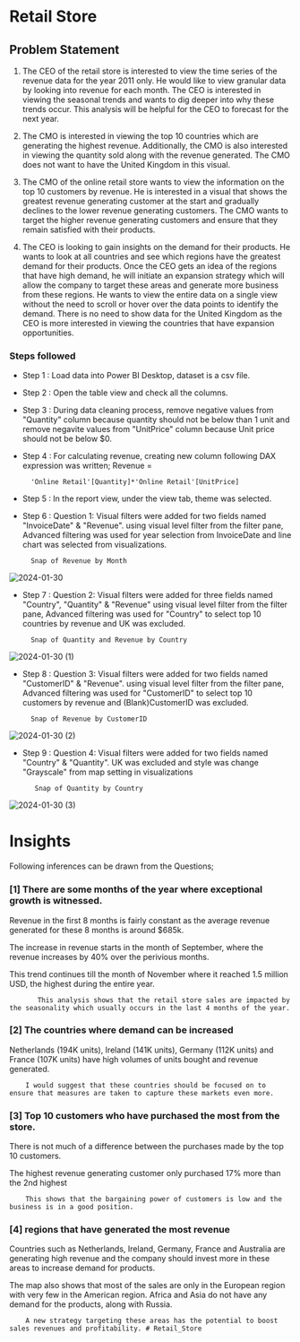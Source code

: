 
# Retail Store


## Problem Statement

1. The CEO of the retail store is interested to view the time series of the revenue data for the year 2011 only. He would like to view granular data by looking into revenue for each month. The CEO is interested in viewing the seasonal trends and wants to dig deeper into why these trends occur. This analysis will be helpful for the CEO to forecast for the next year.

2. The CMO is interested in viewing the top 10 countries which are generating the highest revenue. Additionally, the CMO is also interested in viewing the quantity sold along with the revenue generated. The CMO does not want to have the United Kingdom in this visual.

3. The CMO of the online retail store wants to view the information on the top 10 customers by revenue. He is interested in a visual that shows the greatest revenue generating customer at the start and gradually declines to the lower revenue generating customers. The CMO wants to target the higher revenue generating customers and ensure that they remain satisfied with their products.

4. The CEO is looking to gain insights on the demand for their products. He wants to look at all countries and see which regions have the greatest demand for their products. Once the CEO gets an idea of the regions that have high demand, he will initiate an expansion strategy which will allow the company to target these areas and generate more business from these regions. He wants to view the entire data on a single view without the need to scroll or hover over the data points to identify the demand. There is no need to show data for the United Kingdom as the CEO is more interested in viewing the countries that have expansion opportunities.


### Steps followed 

- Step 1 : Load data into Power BI Desktop, dataset is a csv file.
- Step 2 : Open the table view and check all the columns. 
- Step 3 : During data cleaning process, remove negative values from "Quantity" column because quantity should not be below than 1 unit and remove negavite values from "UnitPrice" column because Unit price should not be below $0.
- Step 4 : For calculating revenue, creating new column following DAX expression was written;
Revenue = 
        
        'Online Retail'[Quantity]*'Online Retail'[UnitPrice]
        
- Step 5 : In the report view, under the view tab, theme was selected. 
- Step 6 : Question 1: Visual filters were added for two fields named "InvoiceDate" & "Revenue". 
        using visual level filter from the filter pane, Advanced filtering was used for year selection from InvoiceDate and line chart was selected from visualizations.
        
        Snap of Revenue by Month

![2024-01-30](https://github.com/Muskan145/Retail_Store/assets/105537965/db60dd76-3f9e-4f2d-b8fc-4e325308ee67)


- Step 7 : Question 2: Visual filters were added for three fields named "Country", "Quantity" & "Revenue"
        using visual level filter from the filter pane, Advanced filtering was used for "Country" to select top 10 countries by revenue and UK was excluded.
        
        Snap of Quantity and Revenue by Country

![2024-01-30 (1)](https://github.com/Muskan145/Retail_Store/assets/105537965/477b58f3-5496-4ef7-8ffa-6dfff957db6d)


- Step 8 : Question 3: Visual filters were added for two fields named "CustomerID" & "Revenue". 
        using visual level filter from the filter pane, Advanced filtering was used for "CustomerID" to select top 10 customers by revenue and (Blank)CustomerID was excluded.
        
        Snap of Revenue by CustomerID

![2024-01-30 (2)](https://github.com/Muskan145/Retail_Store/assets/105537965/d37c777e-987f-4645-955d-267d682a13ac)


- Step 9 : Question 4: Visual filters were added for two fields named "Country" & "Quantity". 
           UK was excluded and style was change "Grayscale" from map setting in visualizations
         
         Snap of Quantity by Country

![2024-01-30 (3)](https://github.com/Muskan145/Retail_Store/assets/105537965/0c96a0e3-0745-4703-931d-8a141c490c69)
  
# Insights

Following inferences can be drawn from the Questions;

### [1] There are some months of the year where exceptional growth is witnessed.

   Revenue in the first 8 months is fairly constant as the average revenue generated for these 8 months is around $685k.

   The increase in revenue starts in the month of September, where the revenue increases by 40% over the perivious months.

   This trend continues till the month of November where it reached 1.5 million USD, the highest during the entire year.

           This analysis shows that the retail store sales are impacted by the seasonality which usually occurs in the last 4 months of the year.
           
### [2] The countries where demand can be increased

Netherlands (194K units), Ireland (141K units), Germany (112K units) and France (107K units) have high volumes
of units bought and revenue generated.


        I would suggest that these countries should be focused on to ensure that measures are taken to capture these markets even more.  
  
  ### [3] Top 10 customers who have purchased the most from the store.
There is not much of a difference between the purchases
made by the top 10 customers. 

The highest revenue generating customer only purchased 17%
more than the 2nd highest


        This shows that the bargaining power of customers is low and the business is in a good position.

 ### [4] regions that have generated the most revenue
 
 Countries such as Netherlands, Ireland, Germany, France and Australia are generating high revenue and the company should
invest more in these areas to increase demand for products. 

The map also shows that most of the sales are only in the European region with very few in the American region. Africa and Asia do not have any demand for the products, along with Russia.

        A new strategy targeting these areas has the potential to boost sales revenues and profitability. # Retail_Store
